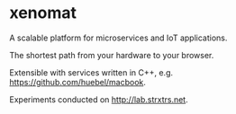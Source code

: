 # xenomat

A scalable platform for microservices and IoT applications.

The shortest path from your hardware to your browser.

Extensible with services written in C++, e.g. https://github.com/huebel/macbook.

Experiments conducted on http://lab.strxtrs.net.
